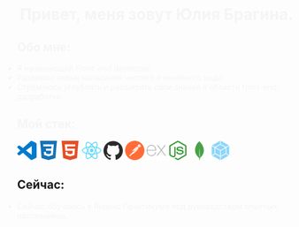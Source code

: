 <h1 align="center" style="color: #F5F5F5" >Привет, меня зовут Юлия Брагина.</h1>
<section>
  <h2 align="left" style="color: #F5F5F5">Обо мне: </h2>
  <ul align="left" style="padding: 0">
    <li style="color: #F5F5F5">Я начинающий Front-end developer.</li>
    <li style="color: #F5F5F5">Развиваю навык написания чистого и понятного кода.</li>
    <li style="color: #F5F5F5">Стремлюсь углублять и расширять свои знания в области front-end разработки.</li>
  </ul>
</section>

<section>
  <h2 align="left" style="color: #F5F5F5">Мой стек: </h2>
  <div>
    <img src="https://github.com/JuliaBragina/JuliaBragina/blob/main/img/visualstudiocode.svg" width="35" height="35" style="max-width: 100%" alt="visualstudiocode"/>
    <img src="https://github.com/JuliaBragina/JuliaBragina/blob/main/img/css3.svg" width="35" height="35" style="max-width: 100%" alt="CSS3"/>
    <img src="https://github.com/JuliaBragina/JuliaBragina/blob/main/img/html5.svg" width="35" height="35" style="max-width: 100%" alt="HTML5"/>
    <img src="https://github.com/JuliaBragina/JuliaBragina/blob/main/img/react.svg" width="35" height="35" style="max-width: 100%" alt="React.js"/>
    <img src="https://github.com/JuliaBragina/JuliaBragina/blob/main/img/github.svg" width="35" height="35" style="max-width: 100%" alt="github"/>
    <img src="https://github.com/JuliaBragina/JuliaBragina/blob/main/img/postman.svg" width="35" height="35" style="max-width: 100%" alt="Postman"/>
    <img src="https://github.com/JuliaBragina/JuliaBragina/blob/main/img/express.svg" width="35" height="35" style="max-width: 100%" alt="express"/>
    <img src="https://github.com/JuliaBragina/JuliaBragina/blob/main/img/nodedotjs.svg" width="35" height="35" style="max-width: 100%" alt="nodejs"/>
    <img src="https://github.com/JuliaBragina/JuliaBragina/blob/main/img/mongodb.svg" width="35" height="35" style="max-width: 100%" alt="mongodb"/>
    <img src="https://github.com/JuliaBragina/JuliaBragina/blob/main/img/webpack.svg" width="35" height="35" style="max-width: 100%" alt="webpack"/>
  </div>
</section>

<section>
  <h2 align="left" >Сейчас: </h2>
  <ul align="left" style="padding: 0">
    <li style="color: #F5F5F5">Сейчас обучаюсь в Яндекс.Практикуме под руководством опытных наставников.</li>
  </ul>
</section>

